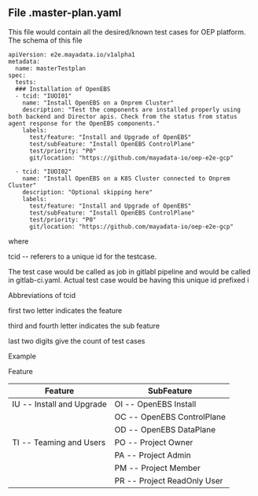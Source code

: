 ## File .master-plan.yaml

This file would contain all the desired/known test cases for OEP platform. The schema of this file



```kind: MasterPlan
apiVersion: e2e.mayadata.io/v1alpha1
metadata:
  name: masterTestplan
spec:
  tests:
  ### Installation of OpenEBS
  - tcid: "IUOI01"
    name: "Install OpenEBS on a Onprem Cluster"
    description: "Test the components are installed properly using both backend and Director apis. Check from the status from status agent response for the OpenEBS components."
    labels:
      test/feature: "Install and Upgrade of OpenEBS"
      test/subFeature: "Install OpenEBS ControlPlane"
      test/priority: "P0"
      git/location: "https://github.com/mayadata-io/oep-e2e-gcp"

  - tcid: "IUOI02"
    name: "Install OpenEBS on a K8S Cluster connected to Onprem Cluster"
    description: "Optional skipping here"
    labels:
      test/feature: "Install and Upgrade of OpenEBS"
      test/subFeature: "Install OpenEBS ControlPlane"
      test/priority: "P0"
      git/location: "https://github.com/mayadata-io/oep-e2e-gcp"
```





where 

tcid -- referers to a unique id for the testcase. 

The test case would be called as job in gitlabl pipeline and would be called in gitlab-ci.yaml. Actual test case would be having this unique id prefixed i

Abbreviations of tcid

first two letter indicates the feature

third and fourth letter indicates the sub feature

last two digits give the count of test cases

Example 

Feature

| Feature                   | SubFeature                  |
| ------------------------- | --------------------------- |
| IU -- Install and Upgrade | OI -- OpenEBS Install       |
|                           | OC -- OpenEBS ControlPlane  |
|                           | OD -- OpenEBS DataPlane     |
| TI -- Teaming and Users   | PO -- Project Owner         |
|                           | PA -- Project Admin         |
|                           | PM -- Project Member        |
|                           | PR -- Project ReadOnly User |



